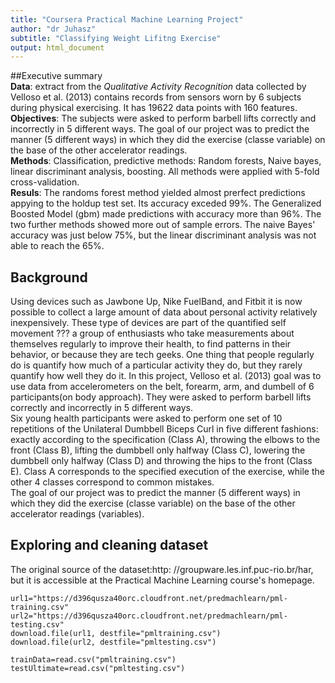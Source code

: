 ```yaml
---
title: "Coursera Practical Machine Learning Project"
author: "dr Juhasz"
subtitle: "Classifying Weight Lifitng Exercise"
output: html_document
---
```

##Executive summary  
**Data**: extract from the *Qualitative Activity Recognition* data collected by Velloso et al. (2013)  contains  records from sensors worn by 6 subjects during physical exercising. It has 19622 data points with 160 features.  
**Objectives**: The subjects were asked to perform barbell lifts correctly and incorrectly in 5 different ways. The goal of our project was to predict the manner (5 different ways) in which they did the exercise (classe variable) on the base of the other accelerator readings.  
**Methods**: Classification, predictive methods: Random forests, Naive bayes, linear discriminant analysis, boosting. All methods were applied with 5-fold cross-validation.  
**Resuls**: The randoms forest method yielded almost prerfect predictions appying to the holdup test set. Its accuracy exceded 99%. The Generalized Boosted Model (gbm) made predictions with accuracy more than 96%. The two further methods showed more out of sample errors. The naive Bayes' accuracy was just below 75%, but the linear discriminant analysis was not able to reach the 65%.   

## Background  
Using devices such as Jawbone Up, Nike FuelBand, and Fitbit it is now possible to collect a large amount of data about personal activity relatively inexpensively. These type of devices are part of the quantified self movement ??? a group of enthusiasts who take measurements about themselves regularly to improve their health, to find patterns in their behavior, or because they are tech geeks. One thing that people regularly do is quantify how much of a particular activity they do, but they rarely quantify how well they do it. In this project,  Velloso et al. (2013) goal was to use data from accelerometers on the belt, forearm, arm, and dumbell of 6 participants(on body approach). They were asked to perform barbell lifts correctly and incorrectly in 5 different ways.  
Six young health participants were asked to perform one set of 10 repetitions of the Unilateral Dumbbell Biceps Curl in five different fashions: exactly according to the specification (Class A), throwing the elbows to the front (Class B), lifting the dumbbell only halfway (Class C), lowering the dumbbell only halfway (Class D) and throwing the hips to the front (Class E). Class A corresponds to the specified execution of the exercise, while the other 4 classes correspond to common mistakes.  
The goal of our project was to predict the manner (5 different ways) in which they did the exercise (classe variable) on the base of the other accelerator readings (variables).  

## Exploring and cleaning dataset  
The original source of the dataset:http: //groupware.les.inf.puc-rio.br/har, but it is accessible at the Practical Machine Learning course's homepage.

```{r downloading , results='hide', cache=TRUE}
url1="https://d396qusza40orc.cloudfront.net/predmachlearn/pml-training.csv"
url2="https://d396qusza40orc.cloudfront.net/predmachlearn/pml-testing.csv"
download.file(url1, destfile="pmltraining.csv")
download.file(url2, destfile="pmltesting.csv")

trainData=read.csv("pmltraining.csv")
testUltimate=read.csv("pmltesting.csv")

```
